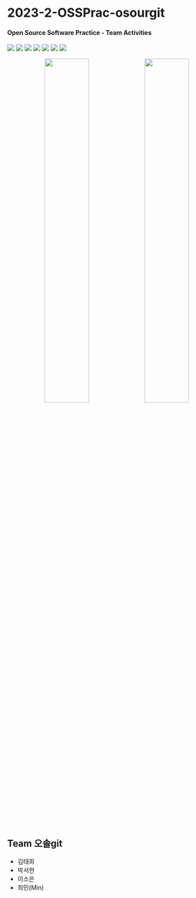 # 2023-2-OSSPrac-osourgit
#### Open Source Software Practice - Team Activities
<img src="https://img.shields.io/badge/Python-3776AB?style=flat-square&logo=python&logoColor=white"/> <img src="https://img.shields.io/badge/HTML-E34F26?style=flat-square&logo=HTML5&logoColor=white"/> <img src="https://img.shields.io/badge/Flask-000000?style=flat-square&logo=Flask&logoColor=white"/> <img src="https://img.shields.io/badge/NGINX-009639?style=flat-square&logo=NGINX&logoColor=white"/> <img src="https://img.shields.io/badge/Docker-2496ED?style=flat-square&logo=Docker&logoColor=white"/>  <img src="https://img.shields.io/badge/Jenkins-D24939?style=flat-square&logo=Jenkins&logoColor=white"/> <img src="https://img.shields.io/badge/AWS-232F3E?style=flat-square&logo=Amazon AWS&logoColor=white"/> 


<p align="center">
  <img src="https://github.com/CSID-DGU/2023-2-OSSPrac-Osourgit-01/assets/92096892/3996ac1a-337f-4897-9293-fe6d188d53d7.png" width=45%>
  <img src="https://github.com/CSID-DGU/2023-2-OSSPrac-Osourgit-01/assets/92096892/abfdd14c-efa9-4e15-b83f-f84df556f387.png" width=45%>
</p>

## Team 오솔git
- 김태희
- 박서현
- 이소은
- 최민(Min)



